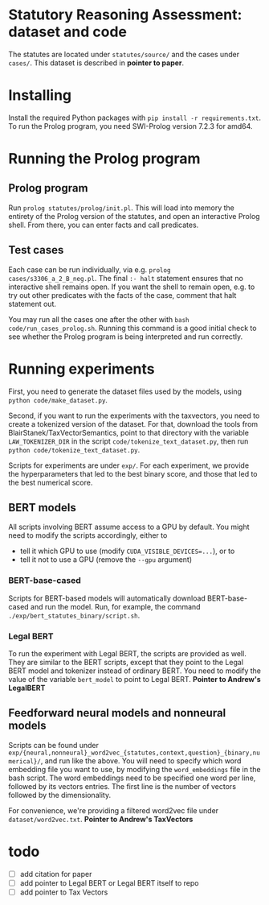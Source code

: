 # Statutory Reasoning Assessment: dataset and code
The statutes are located under `statutes/source/` and the cases under `cases/`. This dataset is described in **pointer to paper**.

# Installing
Install the required Python packages with `pip install -r requirements.txt`. To run the Prolog program, you need SWI-Prolog version 7.2.3 for amd64.

# Running the Prolog program

## Prolog program
Run `prolog statutes/prolog/init.pl`. This will load into memory the entirety of the Prolog version of the statutes, and open an interactive Prolog shell. From there, you can enter facts and call predicates.

## Test cases
Each case can be run individually, via e.g. `prolog cases/s3306_a_2_B_neg.pl`. The final `:- halt` statement ensures that no interactive shell remains open. If you want the shell to remain open, e.g. to try out other predicates with the facts of the case, comment that halt statement out.

You may run all the cases one after the other with `bash code/run_cases_prolog.sh`. Running this command is a good initial check to see whether the Prolog program is being interpreted and run correctly.

# Running experiments

First, you need to generate the dataset files used by the models, using `python code/make_dataset.py`.

Second, if you want to run the experiments with the taxvectors, you need to create a tokenized version of the dataset. For that, download the tools from BlairStanek/TaxVectorSemantics, point to that directory with the variable `LAW_TOKENIZER_DIR` in the script `code/tokenize_text_dataset.py`, then run `python code/tokenize_text_dataset.py`.

Scripts for experiments are under `exp/`. For each experiment, we provide the hyperparameters that led to the best binary score, and those that led to the best numerical score.

## BERT models
All scripts involving BERT assume access to a GPU by default. You might need to modify the scripts accordingly, either to
* tell it which GPU to use (modify `CUDA_VISIBLE_DEVICES=...`), or to 
* tell it not to use a GPU (remove the `--gpu` argument)

### BERT-base-cased
Scripts for BERT-based models will automatically download BERT-base-cased and run the model. Run, for example, the command `./exp/bert_statutes_binary/script.sh`.

### Legal BERT
To run the experiment with Legal BERT, the scripts are provided as well. They are similar to the BERT scripts, except that they point to the Legal BERT model and tokenizer instead of ordinary BERT. You need to modify the value of the variable `bert_model` to point to Legal BERT. **Pointer to Andrew's LegalBERT**

## Feedforward neural models and nonneural models
Scripts can be found under `exp/{neural,nonneural}_word2vec_{statutes,context,question}_{binary,numerical}/`, and run like the above. You will need to specify which word embedding file you want to use, by modifying the `word_embeddings` file in the bash script. The word embeddings need to be specified one word per line, followed by its vectors entries. The first line is the number of vectors followed by the dimensionality.

For convenience, we're providing a filtered word2vec file under `dataset/word2vec.txt`. **Pointer to Andrew's TaxVectors**

# todo
* [ ] add citation for paper
* [ ] add pointer to Legal BERT or Legal BERT itself to repo
* [ ] add pointer to Tax Vectors
